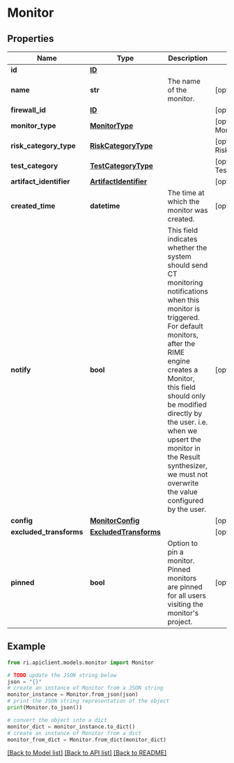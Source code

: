 # Monitor


## Properties

Name | Type | Description | Notes
------------ | ------------- | ------------- | -------------
**id** | [**ID**](ID.md) |  | 
**name** | **str** | The name of the monitor. | [optional] 
**firewall_id** | [**ID**](ID.md) |  | [optional] 
**monitor_type** | [**MonitorType**](MonitorType.md) |  | [optional] [default to MonitorType.UNSPECIFIED]
**risk_category_type** | [**RiskCategoryType**](RiskCategoryType.md) |  | [optional] [default to RiskCategoryType.UNSPECIFIED]
**test_category** | [**TestCategoryType**](TestCategoryType.md) |  | [optional] [default to TestCategoryType.UNSPECIFIED]
**artifact_identifier** | [**ArtifactIdentifier**](ArtifactIdentifier.md) |  | [optional] 
**created_time** | **datetime** | The time at which the monitor was created. | [optional] 
**notify** | **bool** | This field indicates whether the system should send CT monitoring notifications when this monitor is triggered. For default monitors, after the RIME engine creates a Monitor, this field should only be modified directly by the user. i.e. when we upsert the monitor in the Result synthesizer, we must not overwrite the value configured by the user. | [optional] 
**config** | [**MonitorConfig**](MonitorConfig.md) |  | [optional] 
**excluded_transforms** | [**ExcludedTransforms**](ExcludedTransforms.md) |  | [optional] 
**pinned** | **bool** | Option to pin a monitor. Pinned monitors are pinned for all users visiting the monitor&#39;s project. | [optional] 

## Example

```python
from ri.apiclient.models.monitor import Monitor

# TODO update the JSON string below
json = "{}"
# create an instance of Monitor from a JSON string
monitor_instance = Monitor.from_json(json)
# print the JSON string representation of the object
print(Monitor.to_json())

# convert the object into a dict
monitor_dict = monitor_instance.to_dict()
# create an instance of Monitor from a dict
monitor_from_dict = Monitor.from_dict(monitor_dict)
```
[[Back to Model list]](../README.md#documentation-for-models) [[Back to API list]](../README.md#documentation-for-api-endpoints) [[Back to README]](../README.md)

